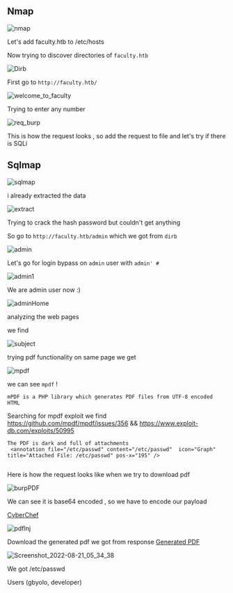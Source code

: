 ## Nmap
![nmap](https://user-images.githubusercontent.com/8396956/185782903-da589573-7152-4717-8eba-93268e515bfb.png)

Let's add faculty.htb to /etc/hosts

Now trying to discover directories of `faculty.htb`

![Dirb](https://user-images.githubusercontent.com/8396956/185783211-07acfd3e-22e5-439a-942a-c1eb6f10c8f9.png)

First go to `http://faculty.htb/`

![welcome_to_faculty](https://user-images.githubusercontent.com/8396956/185783228-3b143185-7bc2-47cb-a589-c6ce2f6853b7.png)

Trying to enter any number 

![req_burp](https://user-images.githubusercontent.com/8396956/185783239-8f17adda-e062-4429-a02b-54bbb863ef8b.png)

This is how the request looks , so add the request to file and let's try if there is SQLi 

## Sqlmap 

![sqlmap](https://user-images.githubusercontent.com/8396956/185783275-6c64b533-1ad6-4971-baf6-50e7602a6abe.png)

i already extracted the data 

![extract](https://user-images.githubusercontent.com/8396956/185783333-a9034c00-ca56-407b-9ca6-11b413251ef2.png)


Trying to crack the hash password but couldn't get anything 

So  go to `http://faculty.htb/admin` which we got from `dirb` 

![admin](https://user-images.githubusercontent.com/8396956/185783589-bf37663e-7d75-4a2c-8c26-f00957e088e1.png)

Let's go for login bypass on `admin` user with `admin' #`

![admin1](https://user-images.githubusercontent.com/8396956/185783595-47b66d59-260a-4615-924a-abcefad62898.png)

We are admin user now :) 

![adminHome](https://user-images.githubusercontent.com/8396956/185783667-39beb9f1-7089-437b-b503-4b8d952e7a9a.png)


analyzing the web pages 

we find 

![subject](https://user-images.githubusercontent.com/8396956/185784067-b116a29e-f37d-4579-b693-885012717967.png)

trying pdf functionality on same page we get


![mpdf](https://user-images.githubusercontent.com/8396956/185784101-f6558f33-9e3e-4e1f-ad3d-c1e1069945cb.png)

we can see `mpdf` !

`mPDF is a PHP library which generates PDF files from UTF-8 encoded HTML`

Searching for mpdf exploit we find https://github.com/mpdf/mpdf/issues/356 && https://www.exploit-db.com/exploits/50995


```
The PDF is dark and full of attachments  
 <annotation file="/etc/passwd" content="/etc/passwd"  icon="Graph" title="Attached File: /etc/passwd" pos-x="195" />
 
``` 

Here is how the request looks like when we try to download pdf 

![burpPDF](https://user-images.githubusercontent.com/8396956/185784450-8d7f437c-ecc8-462a-afa2-2621515ced9d.png)


We can see it is base64 encoded , so we have to encode our payload 

[CyberChef](https://gchq.github.io/CyberChef/#recipe=URL_Encode(false)URL_Encode(false)To_Base64('A-Za-z0-9%2B/%3D'))


![pdfInj](https://user-images.githubusercontent.com/8396956/185784806-e87a2601-1962-47dd-a9c4-9420bbfb66f6.png)

Download the generated pdf we got from response [Generated PDF](http://faculty.htb/mpdf/tmp/OKKCWxjlETXStuvyaZopNGq6sL.pdf)

![Screenshot_2022-08-21_05_34_38](https://user-images.githubusercontent.com/8396956/185784895-8308240d-e938-4d82-adbf-345b88da8fac.png)

We got /etc/passwd 

Users (gbyolo, developer) 




